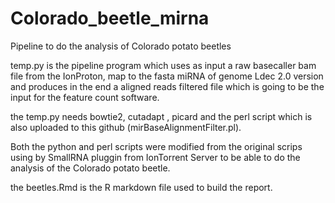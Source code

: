 # Colorado_beetle_mirna
Pipeline to do the analysis of Colorado potato beetles

temp.py is the pipeline program which uses as input a raw basecaller bam file from the IonProton, map to the fasta miRNA of genome Ldec 2.0 version  and produces in the end a aligned reads filtered file which is going to be the input for the feature count software.

the temp.py needs bowtie2, cutadapt , picard and the perl script which is also uploaded to this github (mirBaseAlignmentFilter.pl).

Both the python and perl scripts were modified from the original scrips using by SmallRNA pluggin from IonTorrent Server to be able to do the analysis of the Colorado potato beetle.

the beetles.Rmd is the R markdown file used to build the report.

